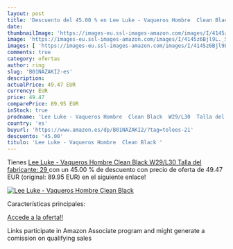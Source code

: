 ```yaml
---
layout: post
title: 'Descuento del 45.00 % en Lee Luke - Vaqueros Hombre  Clean Black '
date: 
thumbnailImage: 'https://images-eu.ssl-images-amazon.com/images/I/4145z6Bjl9L._SL200_.jpg'
image: 'https://images-eu.ssl-images-amazon.com/images/I/4145z6Bjl9L._SL200_.jpg'
images: [ 'https://images-eu.ssl-images-amazon.com/images/I/4145z6Bjl9L._SL200_.jpg' ]
comments: true
category: ofertas
author: ring
slug: 'B01NAZAKI2-es'
description:
actualPrice: 49.47 EUR
currency: EUR
price: 49.47
comparePrice: 89.95 EUR
inStock: true
prodname: 'Lee Luke - Vaqueros Hombre  Clean Black  W29/L30  Talla del fabricante: 29 '
country: 'es'
buyurl: 'https://www.amazon.es/dp/B01NAZAKI2/?tag=tolees-21'
descuento: '45.00'
titulo: 'Lee Luke - Vaqueros Hombre  Clean Black '
---
```


Tienes [Lee Luke - Vaqueros Hombre  Clean Black  W29/L30  Talla del fabricante: 29 ](https://www.amazon.es/dp/B01NAZAKI2/?tag=tolees-21) con un 45.00 % de descuento con precio de oferta de 49.47 EUR (original: 89.95 EUR) en el siguiente enlace!

[![Lee Luke - Vaqueros Hombre  Clean Black ](https://images-eu.ssl-images-amazon.com/images/I/4145z6Bjl9L._SL200_.jpg)](https://www.amazon.es/dp/B01NAZAKI2/?tag=tolees-21)

Características principales:


[Accede a la oferta!!](https://www.amazon.es/dp/B01NAZAKI2/?tag=tolees-21)

Links participate in Amazon Associate program and might generate a comission on qualifying sales


